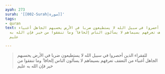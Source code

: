 ```yaml
---
ayah: 273
surah: '[[002-Surah|سورة]]'
tags:
- quran
text: للفقراء الذين أحصروا في سبيل الله لا يستطيعون ضربا في الأرض يحسبهم الجاهل أغنياء
  من التعفف تعرفهم بسيماهم لا يسألون الناس إلحافا ۗ وما تنفقوا من خير فإن الله به
  عليم

---
```

> للفقراء الذين أحصروا في سبيل الله لا يستطيعون ضربا في الأرض يحسبهم الجاهل أغنياء من التعفف تعرفهم بسيماهم لا يسألون الناس إلحافا ۗ وما تنفقوا من خير فإن الله به عليم
